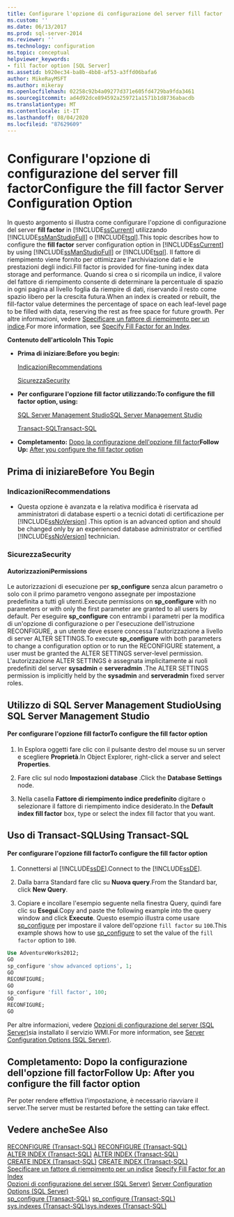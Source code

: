 ```yaml
---
title: Configurare l'opzione di configurazione del server fill factor | Microsoft Docs
ms.custom: ''
ms.date: 06/13/2017
ms.prod: sql-server-2014
ms.reviewer: ''
ms.technology: configuration
ms.topic: conceptual
helpviewer_keywords:
- fill factor option [SQL Server]
ms.assetid: b920ec34-ba8b-4bb8-af53-a3ffd06bafa6
author: MikeRayMSFT
ms.author: mikeray
ms.openlocfilehash: 02258c92b4a09277d371e605fd4729ba9fda3461
ms.sourcegitcommit: ad4d92dce894592a259721a1571b1d8736abacdb
ms.translationtype: MT
ms.contentlocale: it-IT
ms.lasthandoff: 08/04/2020
ms.locfileid: "87629609"
---
```

# <a name="configure-the-fill-factor-server-configuration-option"></a><span data-ttu-id="09b6a-102">Configurare l'opzione di configurazione del server fill factor</span><span class="sxs-lookup"><span data-stu-id="09b6a-102">Configure the fill factor Server Configuration Option</span></span>
  <span data-ttu-id="09b6a-103">In questo argomento si illustra come configurare l'opzione di configurazione del server **fill factor** in [!INCLUDE[ssCurrent](../../includes/sscurrent-md.md)] utilizzando [!INCLUDE[ssManStudioFull](../../includes/ssmanstudiofull-md.md)] o [!INCLUDE[tsql](../../includes/tsql-md.md)].</span><span class="sxs-lookup"><span data-stu-id="09b6a-103">This topic describes how to configure the **fill factor** server configuration option in [!INCLUDE[ssCurrent](../../includes/sscurrent-md.md)] by using [!INCLUDE[ssManStudioFull](../../includes/ssmanstudiofull-md.md)] or [!INCLUDE[tsql](../../includes/tsql-md.md)].</span></span> <span data-ttu-id="09b6a-104">Il fattore di riempimento viene fornito per ottimizzare l'archiviazione dati e le prestazioni degli indici.</span><span class="sxs-lookup"><span data-stu-id="09b6a-104">Fill factor is provided for fine-tuning index data storage and performance.</span></span> <span data-ttu-id="09b6a-105">Quando si crea o si ricompila un indice, il valore del fattore di riempimento consente di determinare la percentuale di spazio in ogni pagina al livello foglia da riempire di dati, riservando il resto come spazio libero per la crescita futura.</span><span class="sxs-lookup"><span data-stu-id="09b6a-105">When an index is created or rebuilt, the fill-factor value determines the percentage of space on each leaf-level page to be filled with data, reserving the rest as free space for future growth.</span></span> <span data-ttu-id="09b6a-106">Per altre informazioni, vedere [Specificare un fattore di riempimento per un indice](../../relational-databases/indexes/specify-fill-factor-for-an-index.md).</span><span class="sxs-lookup"><span data-stu-id="09b6a-106">For more information, see [Specify Fill Factor for an Index](../../relational-databases/indexes/specify-fill-factor-for-an-index.md).</span></span>  
  
 <span data-ttu-id="09b6a-107">**Contenuto dell'articolo**</span><span class="sxs-lookup"><span data-stu-id="09b6a-107">**In This Topic**</span></span>  
  
-   <span data-ttu-id="09b6a-108">**Prima di iniziare:**</span><span class="sxs-lookup"><span data-stu-id="09b6a-108">**Before you begin:**</span></span>  
  
     [<span data-ttu-id="09b6a-109">Indicazioni</span><span class="sxs-lookup"><span data-stu-id="09b6a-109">Recommendations</span></span>](#Recommendations)  
  
     [<span data-ttu-id="09b6a-110">Sicurezza</span><span class="sxs-lookup"><span data-stu-id="09b6a-110">Security</span></span>](#Security)  
  
-   <span data-ttu-id="09b6a-111">**Per configurare l'opzione fill factor utilizzando:**</span><span class="sxs-lookup"><span data-stu-id="09b6a-111">**To configure the fill factor option, using:**</span></span>  
  
     [<span data-ttu-id="09b6a-112">SQL Server Management Studio</span><span class="sxs-lookup"><span data-stu-id="09b6a-112">SQL Server Management Studio</span></span>](#SSMSProcedure)  
  
     [<span data-ttu-id="09b6a-113">Transact-SQL</span><span class="sxs-lookup"><span data-stu-id="09b6a-113">Transact-SQL</span></span>](#TsqlProcedure)  
  
-   <span data-ttu-id="09b6a-114">**Completamento:**  [Dopo la configurazione dell'opzione fill factor](#FollowUp)</span><span class="sxs-lookup"><span data-stu-id="09b6a-114">**Follow Up:**  [After you configure the fill factor option](#FollowUp)</span></span>  
  
##  <a name="before-you-begin"></a><a name="BeforeYouBegin"></a> <span data-ttu-id="09b6a-115">Prima di iniziare</span><span class="sxs-lookup"><span data-stu-id="09b6a-115">Before You Begin</span></span>  
  
###  <a name="recommendations"></a><a name="Recommendations"></a> <span data-ttu-id="09b6a-116">Indicazioni</span><span class="sxs-lookup"><span data-stu-id="09b6a-116">Recommendations</span></span>  
  
-   <span data-ttu-id="09b6a-117">Questa opzione è avanzata e la relativa modifica è riservata ad amministratori di database esperti o a tecnici dotati di certificazione per [!INCLUDE[ssNoVersion](../../includes/ssnoversion-md.md)] .</span><span class="sxs-lookup"><span data-stu-id="09b6a-117">This option is an advanced option and should be changed only by an experienced database administrator or certified [!INCLUDE[ssNoVersion](../../includes/ssnoversion-md.md)] technician.</span></span>  
  
###  <a name="security"></a><a name="Security"></a> <span data-ttu-id="09b6a-118">Sicurezza</span><span class="sxs-lookup"><span data-stu-id="09b6a-118">Security</span></span>  
  
####  <a name="permissions"></a><a name="Permissions"></a> <span data-ttu-id="09b6a-119">Autorizzazioni</span><span class="sxs-lookup"><span data-stu-id="09b6a-119">Permissions</span></span>  
 <span data-ttu-id="09b6a-120">Le autorizzazioni di esecuzione per **sp_configure** senza alcun parametro o solo con il primo parametro vengono assegnate per impostazione predefinita a tutti gli utenti.</span><span class="sxs-lookup"><span data-stu-id="09b6a-120">Execute permissions on **sp_configure** with no parameters or with only the first parameter are granted to all users by default.</span></span> <span data-ttu-id="09b6a-121">Per eseguire **sp_configure** con entrambi i parametri per la modifica di un'opzione di configurazione o per l'esecuzione dell'istruzione RECONFIGURE, a un utente deve essere concessa l'autorizzazione a livello di server ALTER SETTINGS.</span><span class="sxs-lookup"><span data-stu-id="09b6a-121">To execute **sp_configure** with both parameters to change a configuration option or to run the RECONFIGURE statement, a user must be granted the ALTER SETTINGS server-level permission.</span></span> <span data-ttu-id="09b6a-122">L'autorizzazione ALTER SETTINGS è assegnata implicitamente ai ruoli predefiniti del server **sysadmin** e **serveradmin** .</span><span class="sxs-lookup"><span data-stu-id="09b6a-122">The ALTER SETTINGS permission is implicitly held by the **sysadmin** and **serveradmin** fixed server roles.</span></span>  
  
##  <a name="using-sql-server-management-studio"></a><a name="SSMSProcedure"></a> <span data-ttu-id="09b6a-123">Utilizzo di SQL Server Management Studio</span><span class="sxs-lookup"><span data-stu-id="09b6a-123">Using SQL Server Management Studio</span></span>  
  
#### <a name="to-configure-the-fill-factor-option"></a><span data-ttu-id="09b6a-124">Per configurare l'opzione fill factor</span><span class="sxs-lookup"><span data-stu-id="09b6a-124">To configure the fill factor option</span></span>  
  
1.  <span data-ttu-id="09b6a-125">In Esplora oggetti fare clic con il pulsante destro del mouse su un server e scegliere **Proprietà**.</span><span class="sxs-lookup"><span data-stu-id="09b6a-125">In Object Explorer, right-click a server and select **Properties**.</span></span>  
  
2.  <span data-ttu-id="09b6a-126">Fare clic sul nodo **Impostazioni database** .</span><span class="sxs-lookup"><span data-stu-id="09b6a-126">Click the **Database Settings** node.</span></span>  
  
3.  <span data-ttu-id="09b6a-127">Nella casella **Fattore di riempimento indice predefinito** digitare o selezionare il fattore di riempimento indice desiderato.</span><span class="sxs-lookup"><span data-stu-id="09b6a-127">In the **Default index fill factor** box, type or select the index fill factor that you want.</span></span>  
  
##  <a name="using-transact-sql"></a><a name="TsqlProcedure"></a> <span data-ttu-id="09b6a-128">Uso di Transact-SQL</span><span class="sxs-lookup"><span data-stu-id="09b6a-128">Using Transact-SQL</span></span>  
  
#### <a name="to-configure-the-fill-factor-option"></a><span data-ttu-id="09b6a-129">Per configurare l'opzione fill factor</span><span class="sxs-lookup"><span data-stu-id="09b6a-129">To configure the fill factor option</span></span>  
  
1.  <span data-ttu-id="09b6a-130">Connettersi al [!INCLUDE[ssDE](../../includes/ssde-md.md)].</span><span class="sxs-lookup"><span data-stu-id="09b6a-130">Connect to the [!INCLUDE[ssDE](../../includes/ssde-md.md)].</span></span>  
  
2.  <span data-ttu-id="09b6a-131">Dalla barra Standard fare clic su **Nuova query**.</span><span class="sxs-lookup"><span data-stu-id="09b6a-131">From the Standard bar, click **New Query**.</span></span>  
  
3.  <span data-ttu-id="09b6a-132">Copiare e incollare l'esempio seguente nella finestra Query, quindi fare clic su **Esegui**.</span><span class="sxs-lookup"><span data-stu-id="09b6a-132">Copy and paste the following example into the query window and click **Execute**.</span></span> <span data-ttu-id="09b6a-133">Questo esempio illustra come usare [sp_configure](/sql/relational-databases/system-stored-procedures/sp-configure-transact-sql) per impostare il valore dell'opzione `fill factor` su `100`.</span><span class="sxs-lookup"><span data-stu-id="09b6a-133">This example shows how to use [sp_configure](/sql/relational-databases/system-stored-procedures/sp-configure-transact-sql) to set the value of the `fill factor` option to `100`.</span></span>  
  
```sql  
Use AdventureWorks2012;  
GO  
sp_configure 'show advanced options', 1;  
GO  
RECONFIGURE;  
GO  
sp_configure 'fill factor', 100;  
GO  
RECONFIGURE;  
GO  
```  
  
 <span data-ttu-id="09b6a-134">Per altre informazioni, vedere [Opzioni di configurazione del server &#40;SQL Server&#41;](server-configuration-options-sql-server.md)sia installato il servizio WMI.</span><span class="sxs-lookup"><span data-stu-id="09b6a-134">For more information, see [Server Configuration Options &#40;SQL Server&#41;](server-configuration-options-sql-server.md).</span></span>  
  
##  <a name="follow-up-after-you-configure-the-fill-factor-option"></a><a name="FollowUp"></a> <span data-ttu-id="09b6a-135">Completamento: Dopo la configurazione dell'opzione fill factor</span><span class="sxs-lookup"><span data-stu-id="09b6a-135">Follow Up: After you configure the fill factor option</span></span>  
 <span data-ttu-id="09b6a-136">Per poter rendere effettiva l'impostazione, è necessario riavviare il server.</span><span class="sxs-lookup"><span data-stu-id="09b6a-136">The server must be restarted before the setting can take effect.</span></span>  
  
## <a name="see-also"></a><span data-ttu-id="09b6a-137">Vedere anche</span><span class="sxs-lookup"><span data-stu-id="09b6a-137">See Also</span></span>  
 <span data-ttu-id="09b6a-138">[RECONFIGURE &#40;Transact-SQL&#41;](/sql/t-sql/language-elements/reconfigure-transact-sql) </span><span class="sxs-lookup"><span data-stu-id="09b6a-138">[RECONFIGURE &#40;Transact-SQL&#41;](/sql/t-sql/language-elements/reconfigure-transact-sql) </span></span>  
 <span data-ttu-id="09b6a-139">[ALTER INDEX &#40;Transact-SQL&#41;](/sql/t-sql/statements/alter-index-transact-sql) </span><span class="sxs-lookup"><span data-stu-id="09b6a-139">[ALTER INDEX &#40;Transact-SQL&#41;](/sql/t-sql/statements/alter-index-transact-sql) </span></span>  
 <span data-ttu-id="09b6a-140">[CREATE INDEX &#40;Transact-SQL&#41;](/sql/t-sql/statements/create-index-transact-sql) </span><span class="sxs-lookup"><span data-stu-id="09b6a-140">[CREATE INDEX &#40;Transact-SQL&#41;](/sql/t-sql/statements/create-index-transact-sql) </span></span>  
 <span data-ttu-id="09b6a-141">[Specificare un fattore di riempimento per un indice](../../relational-databases/indexes/specify-fill-factor-for-an-index.md) </span><span class="sxs-lookup"><span data-stu-id="09b6a-141">[Specify Fill Factor for an Index](../../relational-databases/indexes/specify-fill-factor-for-an-index.md) </span></span>  
 <span data-ttu-id="09b6a-142">[Opzioni di configurazione del server &#40;SQL Server&#41;](server-configuration-options-sql-server.md) </span><span class="sxs-lookup"><span data-stu-id="09b6a-142">[Server Configuration Options &#40;SQL Server&#41;](server-configuration-options-sql-server.md) </span></span>  
 <span data-ttu-id="09b6a-143">[sp_configure &#40;Transact-SQL&#41;](/sql/relational-databases/system-stored-procedures/sp-configure-transact-sql) </span><span class="sxs-lookup"><span data-stu-id="09b6a-143">[sp_configure &#40;Transact-SQL&#41;](/sql/relational-databases/system-stored-procedures/sp-configure-transact-sql) </span></span>  
 [<span data-ttu-id="09b6a-144">sys.indexes &#40;Transact-SQL&#41;</span><span class="sxs-lookup"><span data-stu-id="09b6a-144">sys.indexes &#40;Transact-SQL&#41;</span></span>](/sql/relational-databases/system-catalog-views/sys-indexes-transact-sql)  
  
  
